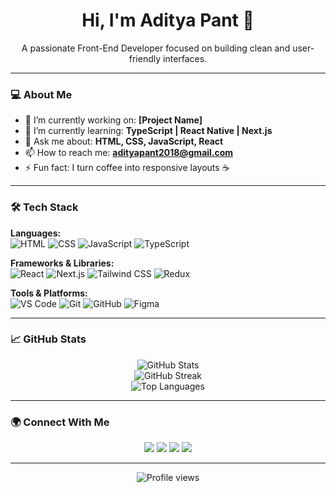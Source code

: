 

<h1 align="center">Hi, I'm Aditya Pant 👋</h1>
<p align="center">
  A passionate Front-End Developer focused on building clean and user-friendly interfaces.
</p>

---

### 💻 About Me

- 🔭 I’m currently working on: **[Project Name]**
- 🌱 I’m currently learning: **TypeScript | React Native | Next.js**
- 💬 Ask me about: **HTML, CSS, JavaScript, React**
- 📫 How to reach me: **adityapant2018@gmail.com**
- ⚡ Fun fact: I turn coffee into responsive layouts ☕

---

### 🛠️ Tech Stack

**Languages:**  
![HTML](https://img.shields.io/badge/-HTML5-E34F26?style=flat&logo=html5&logoColor=white)
![CSS](https://img.shields.io/badge/-CSS3-1572B6?style=flat&logo=css3&logoColor=white)
![JavaScript](https://img.shields.io/badge/-JavaScript-F7DF1E?style=flat&logo=javascript&logoColor=black)
![TypeScript](https://img.shields.io/badge/-TypeScript-3178C6?style=flat&logo=typescript&logoColor=white)

**Frameworks & Libraries:**  
![React](https://img.shields.io/badge/-React-61DAFB?style=flat&logo=react&logoColor=black)
![Next.js](https://img.shields.io/badge/-Next.js-000000?style=flat&logo=next.js)
![Tailwind CSS](https://img.shields.io/badge/-Tailwind_CSS-38B2AC?style=flat&logo=tailwind-css&logoColor=white)
![Redux](https://img.shields.io/badge/-Redux-764ABC?style=flat&logo=redux&logoColor=white)

**Tools & Platforms:**  
![VS Code](https://img.shields.io/badge/-VS%20Code-007ACC?style=flat&logo=visual-studio-code&logoColor=white)
![Git](https://img.shields.io/badge/-Git-F05032?style=flat&logo=git&logoColor=white)
![GitHub](https://img.shields.io/badge/-GitHub-181717?style=flat&logo=github)
![Figma](https://img.shields.io/badge/-Figma-F24E1E?style=flat&logo=figma&logoColor=white)

---

### 📈 GitHub Stats

<p align="center">
  <img src="https://github-readme-stats.vercel.app/api?username=yourusername&show_icons=true&theme=react&hide_border=true" alt="GitHub Stats" />
  <br />
  <img src="https://github-readme-streak-stats.herokuapp.com/?user=yourusername&theme=react&hide_border=true" alt="GitHub Streak" />
  <br />
  <img src="https://github-readme-stats.vercel.app/api/top-langs/?username=yourusername&layout=compact&theme=react&hide_border=true" alt="Top Languages" />
</p>

---

### 🌍 Connect With Me

<p align="center">
  <a href="https://portfolio.example.com" target="_blank"><img src="https://img.shields.io/badge/Portfolio-%23000000?style=flat&logo=firefox-browser&logoColor=white" /></a>
  <a href="https://linkedin.com/in/yourprofile" target="_blank"><img src="https://img.shields.io/badge/LinkedIn-%230077B5?style=flat&logo=linkedin&logoColor=white" /></a>
  <a href="https://twitter.com/yourhandle" target="_blank"><img src="https://img.shields.io/badge/Twitter-%231DA1F2?style=flat&logo=twitter&logoColor=white" /></a>
  <a href="mailto:your.email@example.com"><img src="https://img.shields.io/badge/Email-D14836?style=flat&logo=gmail&logoColor=white" /></a>
</p>

---

<!-- Optional visitor badge -->
<p align="center">
  <img src="https://komarev.com/ghpvc/?username=adipant&style=flat-square&color=blue" alt="Profile views" />
</p>
